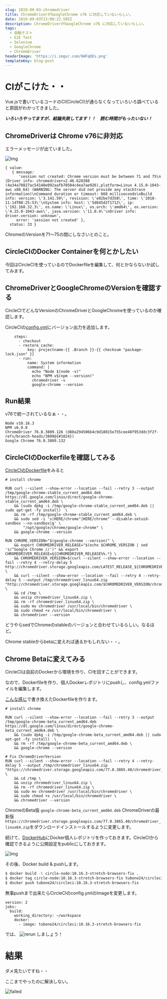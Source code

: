 ```yaml
---
slug: 2019-09-03-chromedriver
title: ChromeDriverがGoogleChrome v76 に対応していないらしい。
date: 2019-09-03T13:09:22.595Z
description: ChromeDriverがGoogleChrome v76 に対応していないらしい。
tags:
  - 自動テスト
  - E2E Test
  - Selenium
  - GoogleChrome
  - ChromeDriver
headerImage: 'https://i.imgur.com/6WFqOEs.png'
templateKey: blog-post
---
```

# CIがこけた・・

Vue.jsで書いているコードのCI(CircleCI)が通らなくなっていろいろ調べていると原因がわかってきました。

***いろいろやってますが、結論失敗してます！！　読む時間がもったいない！***

## ChromeDriverは Chrome v76に非対応

エラーメッセージが出ていました。

![Img](https://i.imgur.com/6WFqOEs.png)

```bash{numberLines: 1}
{ value:
   { message:
      'session not created: Chrome version must be between 71 and 75\n  (Driver info: chromedriver=2.46.628388 (4a34a70827ac54148e092aafb70504c4ea7ae926),platform=Linux 4.15.0-1043-aws x86_64) (WARNING: The server did not provide any stacktrace information)\nCommand duration or timeout: 668 milliseconds\nBuild info: version: \'3.141.59\', revision: \'e82be7d358\', time: \'2018-11-14T08:25:53\'\nSystem info: host: \'5d045d2f1712\', ip: \'192.168.32.3\', os.name: \'Linux\', os.arch: \'amd64\', os.version: \'4.15.0-1043-aws\', java.version: \'11.0.4\'\nDriver info: driver.version: unknown',
     error: 'session not created' },
  status: 33 }
```

ChromeのVersionを71～75の間にしなさいとのこと。

## CircleCIのDocker Containerを何とかしたい

今回はCircleCIを使っているのでDockerfileを編集して、何とかならないか試してみます。

## ChromeDriverとGoogleChromeのVersionを確認する

CircleCIでどんなVersionのChromeDriverとGoogleChromeを使っているのか確認します。

CircleCIの[config.yml](https://github.com/tubone24/ebook-homebrew-vue-typescript-client/blob/master/.circleci/config.yml)にバージョン出力を追加します。

```yaml{numberLines: 7}{16, 17}
    steps:
      - checkout
      - restore_cache:
          key: projectname-{{ .Branch }}-{{ checksum "package-lock.json" }}
      - run:
          name: System information
          command: |
            echo "Node $(node -v)"
            echo "NPM v$(npm --version)"
            chromedriver -v
            google-chrome --version
```

## Run結果

v76で統一されているなぁ・・。

```bash{numberLines: 1}{3, 4}
Node v10.16.3
NPM v6.9.0
ChromeDriver 76.0.3809.126 (d80a294506b4c9d18015e755cee48f953ddc3f2f-refs/branch-heads/3809@{#1024})
Google Chrome 76.0.3809.132 
```

## CircleCIのDockerfileを確認してみる

[CircleCIのDockerfile](https://github.com/tubone24/circleci-dockerfiles/blob/master/node/images/10.16.3-stretch/browsers/Dockerfile)をみると

```dockerfile{numberLines: 41}
# install chrome

RUN curl --silent --show-error --location --fail --retry 3 --output /tmp/google-chrome-stable_current_amd64.deb https://dl.google.com/linux/direct/google-chrome-stable_current_amd64.deb \
    && (sudo dpkg -i /tmp/google-chrome-stable_current_amd64.deb || sudo apt-get -fy install)  \
    && rm -rf /tmp/google-chrome-stable_current_amd64.deb \
    && sudo sed -i 's|HERE/chrome"|HERE/chrome" --disable-setuid-sandbox --no-sandbox|g' \
        "/opt/google/chrome/google-chrome" \
    && google-chrome --version

RUN CHROME_VERSION="$(google-chrome --version)" \
    && export CHROMEDRIVER_RELEASE="$(echo $CHROME_VERSION | sed 's/^Google Chrome //')" && export CHROMEDRIVER_RELEASE=${CHROMEDRIVER_RELEASE%%.*} \
    && CHROMEDRIVER_VERSION=$(curl --silent --show-error --location --fail --retry 4 --retry-delay 5 http://chromedriver.storage.googleapis.com/LATEST_RELEASE_${CHROMEDRIVER_RELEASE}) \
    && curl --silent --show-error --location --fail --retry 4 --retry-delay 5 --output /tmp/chromedriver_linux64.zip "http://chromedriver.storage.googleapis.com/$CHROMEDRIVER_VERSION/chromedriver_linux64.zip" \
    && cd /tmp \
    && unzip chromedriver_linux64.zip \
    && rm -rf chromedriver_linux64.zip \
    && sudo mv chromedriver /usr/local/bin/chromedriver \
    && sudo chmod +x /usr/local/bin/chromedriver \
    && chromedriver --version

```

どうやらsedでChromeのstableのバージョンと合わせているらしい。なるほど。

Chrome stableからbetaに変えれば通るかもしれない・・。

## Chrome Betaに変えてみる

CircleCIは自前のDockerから環境を作り、CIを回すことができます。

なので、Dockerfileを作り、個人Dockerレポジトリにpushし、config.ymlファイルを編集します。

[こんな感じ](https://github.com/tubone24/ebook-homebrew-vue-typescript-client/blob/master/docker/circleci/fix_chromedriver/Dockerfile)で書き換えたDockerfileを作ります。

```dockerfile{numberLines: 42}
# install chrome

RUN curl --silent --show-error --location --fail --retry 3 --output /tmp/google-chrome-beta_current_amd64.deb https://dl.google.com/linux/direct/google-chrome-beta_current_amd64.deb \
    && (sudo dpkg -i /tmp/google-chrome-beta_current_amd64.deb || sudo apt-get -fy install)  \
    && rm -rf /tmp/google-chrome-beta_current_amd64.deb \
    && google-chrome --version

# Fix ChromeDriverVersion
RUN curl --silent --show-error --location --fail --retry 4 --retry-delay 5 --output /tmp/chromedriver_linux64.zip "https://chromedriver.storage.googleapis.com/77.0.3865.40/chromedriver_linux64.zip" \
    && cd /tmp \
    && unzip chromedriver_linux64.zip \
    && rm -rf chromedriver_linux64.zip \
    && sudo mv chromedriver /usr/local/bin/chromedriver \
    && sudo chmod +x /usr/local/bin/chromedriver \
    && chromedriver --version
```

ChromeのBeta版 `google-chrome-beta_current_amd64.deb` ChromeDriverの最新版`https://chromedriver.storage.googleapis.com/77.0.3865.40/chromedriver_linux64.zip`をダウンロードインストールするように変更します。

続けて、[DockerHub](https://cloud.docker.com/i)にDocker個人レポジトリを作っておきます。CircleCIから確認できるように公開設定をpublicにしておきます。

![Img](https://i.imgur.com/8xlE18N.png)

その後、Docker build & pushします。

```bash
$ docker build -t circle-node:10.16.3-stretch-browsers-fix .
$ docker tag circle-node:10.16.3-stretch-browsers-fix tubone24/circleci:10.16.3-stretch-browsers-fi
$ docker push tubone24/circleci:10.16.3-stretch-browsers-fix
```

無事pushまで出来たらCircleCIのconfig.ymlのImageを変更します。

```yaml{numberLines: 1}
version: 2
jobs:
  build:
    working_directory: ~/workspace
    docker:
      - image: tubone24/circleci:10.16.3-stretch-browsers-fix
```

では、 ![rerun](https://i.imgur.com/w7LQ34r.png) しましょう！

# 結果

ダメ見たいですね・・

ここまでやったのに解決しない。

![failed](https://i.imgur.com/p2WKJeV.png)
